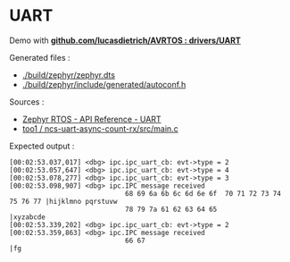 # UART

Demo with [**github.com/lucasdietrich/AVRTOS : drivers/UART**](https://github.com/lucasdietrich/AVRTOS/tree/2b78c34723f1e4804400c19f88b854b5bdb1cdef)

Generated files :
- [./build/zephyr/zephyr.dts](./build/zephyr/zephyr.dts)
- [./build/zephyr/include/generated/autoconf.h](./build/zephyr/include/generated/autoconf.h)

Sources :
- [Zephyr RTOS - API Reference - UART](https://docs.zephyrproject.org/latest/reference/peripherals/uart.html#uart-async-api)
- [too1 / ncs-uart-async-count-rx/src/main.c](https://github.com/too1/ncs-uart-async-count-rx/blob/master/src/main.c)

Expected output :
```
[00:02:53.037,017] <dbg> ipc.ipc_uart_cb: evt->type = 2
[00:02:53.057,647] <dbg> ipc.ipc_uart_cb: evt->type = 4
[00:02:53.078,277] <dbg> ipc.ipc_uart_cb: evt->type = 3
[00:02:53.098,907] <dbg> ipc.IPC message received
                             68 69 6a 6b 6c 6d 6e 6f  70 71 72 73 74 75 76 77 |hijklmno pqrstuvw
                             78 79 7a 61 62 63 64 65                          |xyzabcde
[00:02:53.339,202] <dbg> ipc.ipc_uart_cb: evt->type = 2
[00:02:53.359,863] <dbg> ipc.IPC message received
                             66 67                                            |fg
```